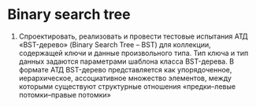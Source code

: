 # Binary search tree
1. Спроектировать, реализовать и провести тестовые испытания
    АТД «BST-дерево» (Binary Search Tree – BST) для коллекции, содержащей ключи и данные произвольного типа. Тип ключа и тип данных задаются параметрами шаблона класса BST-дерева. В формате АТД BST-дерево представляется как упорядоченное,
    иерархическое, ассоциативное множество элементов, между которыми
    существуют структурные отношения «предки–левые потомки–правые
    потомки»
    